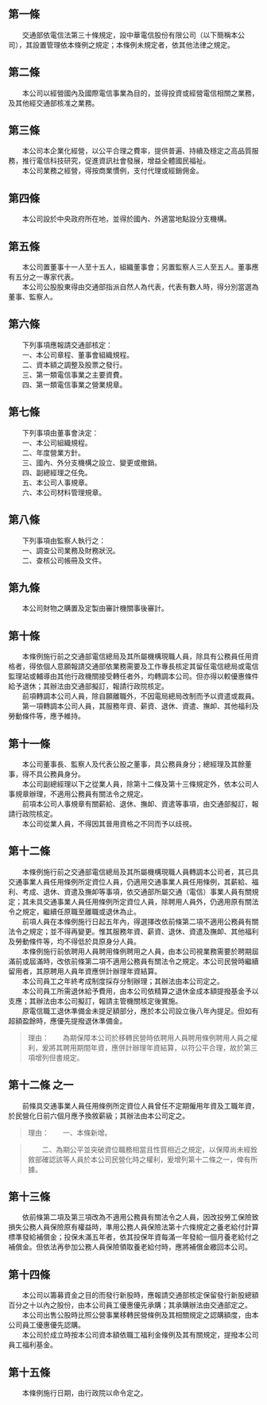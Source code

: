 第一條 
-------
　　交通部依電信法第三十條規定，設中華電信股份有限公司（以下簡稱本公司），其設置管理依本條例之規定；本條例未規定者，依其他法律之規定。  


第二條 
-------
　　本公司以經營國內及國際電信事業為目的，並得投資或經營電信相關之業務，及其他經交通部核准之業務。  


第三條 
-------
　　本公司本企業化經營，以公平合理之費率，提供普遍、持續及穩定之高品質服務，推行電信科技研究，促進資訊社會發展，增益全體國民福祉。  
　　本公司業務之經營，得按商業慣例，支付代理或經銷佣金。  


第四條 
-------
　　本公司設於中央政府所在地，並得於國內、外適當地點設分支機構。  


第五條 
-------
　　本公司置董事十一人至十五人，組織董事會；另置監察人三人至五人。董事應有五分之一專家代表。  
　　本公司公股股東得由交通部指派自然人為代表，代表有數人時，得分別當選為董事、監察人。  


第六條 
-------
　　下列事項應報請交通部核定：  
　　一、本公司章程、董事會組織規程。  
　　二、資本額之調整及股票之發行。  
　　三、第一類電信事業之主要資費。  
　　四、第一類電信事業之營業規章。  


第七條 
-------
　　下列事項由董事會決定：  
　　一、本公司組織規程。  
　　二、年度營業方針。  
　　三、國內、外分支機構之設立、變更或撤銷。  
　　四、副總經理之任免。  
　　五、本公司人事規章。  
　　六、本公司材料管理規章。  


第八條 
-------
　　下列事項由監察人執行之：  
　　一、調查公司業務及財務狀況。  
　　二、查核公司帳冊及文件。  


第九條 
-------
　　本公司財物之購置及定製由審計機關事後審計。  


第十條 
-------
　　本條例施行前之交通部電信總局及其所屬機構現職人員，除具有公務員任用資格者，得依個人意願報請交通部依業務需要及工作專長核定其留任電信總局或電信監理站或輔導由其他行政機關接受轉任者外，均轉調本公司。但亦得以較優惠條件給予退休；其辦法由交通部擬訂，報請行政院核定。  
　　前項轉調本公司人員，除自願離職外，不因電局總局改制而予以資遣或裁員。  
　　第一項轉調本公司人員，其服務年資、薪資、退休、資遣、撫卹、其他福利及勞動條件等，應予維持。  


第十一條 
---------
　　本公司董事長、監察人及代表公股之董事，具公務員身分；總經理及其餘董事，得不具公務員身分。  
　　本公司副總經理以下之從業人員，除第十二條及第十三條規定外，依本公司人事規章辦理，不適用公務員有關法令之規定。  
　　前項本公司人事規章有關薪給、退休、撫卹、資遣等事項，由交通部擬訂，報請行政院核定。  
　　本公司從業人員，不得因其晉用資格之不同而予以歧視。  


第十二條 
---------
　　本條例施行前之交通部電信總局及其所屬機構現職人員轉調本公司者，其已具交通事業人員任用條例所定資位人員，仍適用交通事業人員任用條例，其薪給、福利、考成、退休、資遣及撫卹等事項，依交通部所屬交通（電信）事業人員有關規定；其未具交通事業人員任用條例所定資位人員，除聘用人員外，仍適用原有關法令之規定，繼續任原職至離職或退休為止。  
　　前項人員在本條例施行日起五年內，得選擇改依前條第二項不適用公務員有關法令之規定；並不得再變更。惟其服務年資、薪資、退休、資遣及撫卹、其他福利及勞動條件等，均不得低於具原身分人員。  
　　本條例施行前依聘用人員聘用條例聘用之人員，由本公司視業務需要於聘期屆滿前或屆滿時，改依前條第二項不適用公務員有關法令之規定。本公司民營時繼續留用者，其原聘用人員年資應併計辦理年資結算。  
　　本公司員工之年終考成制度採存分制辦理；其辦法由本公司定之。  
　　本公司員工所需退休給予費用，由本公司依精算之退休金成本額提撥基金予以支應；其辦法由本公司擬訂，報請主管機關核定後實施。  
　　原電信職工退休準備金未提足額部分，應於本公司設立後八年內提足。但如有超額盈餘時，應優先提撥退休準備金。  
> 理由：　　為期保障本公司於移轉民營時依聘用人員聘用條例聘用人員之權利，爰將其聘用期間年資，應併計辦理年資結算，以符公平合理，故於第三項增列但書規定。



第十二條 之一 
--------------
　　前條具交通事業人員任用條例所定資位人員曾任不定期僱用年資及工職年資，於民營化日前六個月應予換敘薪級；其辦法由本公司定之。  
> 理由：　　一、本條新增。

> 　　二、為期公平並突破資位職務相當且性質相近之規定，以保障尚未經銓敘部確認該等人員於本公司民營化時之權利，爰增列第十二條之一，俾有所據。



第十三條 
---------
　　依前條第二項及第三項改為不適用公務員有關法令之人員，因改投勞工保險致損失公務人員保險原有權益時，準用公務人員保險法第十六條規定之養老給付計算標準發給補償金；投保未滿五年者，依其投保年資每滿一年發給一個月養老給付之補償金。但依法再參加公務人員保險領取養老給付時，應將補償金繳回本公司。  


第十四條 
---------
　　本公司以籌募資金之目的而發行新股時，應報請交通部核定保留發行新股總額百分之十以內之股份，由本公司員工優惠優先承購；其承購辦法由交通部定之。  
　　本公司出售公股時比照公營事業移轉民營條例及其相關規定之認購額度，由本公司員工優惠優先認購。  
　　本公司於成立時按本公司資本額依職工福利金條例及其有關規定，提撥本公司員工福利基金。  


第十五條 
---------
　　本條例施行日期，由行政院以命令定之。